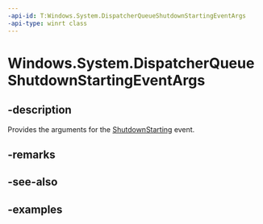 ```yaml
---
-api-id: T:Windows.System.DispatcherQueueShutdownStartingEventArgs
-api-type: winrt class
---
```


<!-- Class syntax.
public class DispatcherQueueShutdownStartingEventArgs
-->

# Windows.System.DispatcherQueueShutdownStartingEventArgs

## -description
Provides the arguments for the [ShutdownStarting](dispatcherqueue_shutdownstarting.md) event.

## -remarks

## -see-also

## -examples
